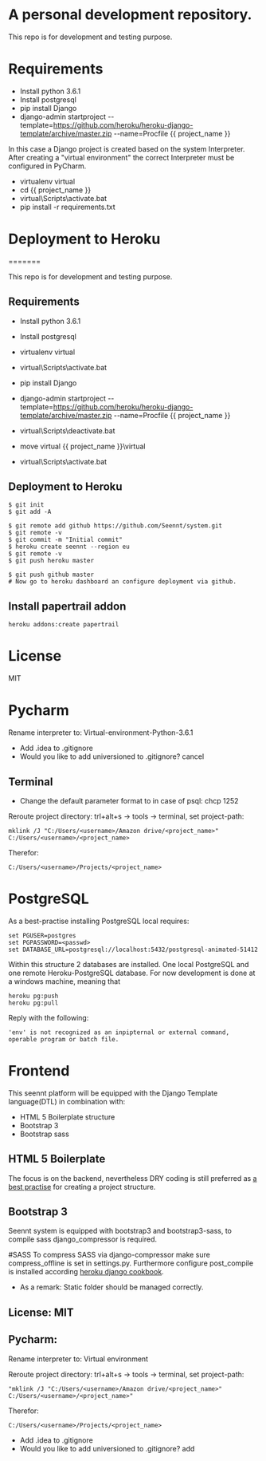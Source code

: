 # A personal development repository.

This repo is for development and testing purpose.

# Requirements
- Install python 3.6.1
- Install postgresql
- pip install Django
- django-admin startproject --template=https://github.com/heroku/heroku-django-template/archive/master.zip --name=Procfile {{ project_name }}

In this case a Django project is created based on the system Interpreter. After creating a "virtual environment" the correct Interpreter
must be configured in PyCharm.
- virtualenv virtual
- cd {{ project_name }}
- virtual\Scripts\activate.bat
- pip install -r requirements.txt

# Deployment to Heroku
=======

This repo is for development and testing purpose.

## Requirements

- Install python 3.6.1
- Install postgresql 
- virtualenv virtual
- virtual\Scripts\activate.bat
- pip install Django

- django-admin startproject --template=https://github.com/heroku/heroku-django-template/archive/master.zip --name=Procfile {{ project_name }}

- virtual\Scripts\deactivate.bat

- move virtual {{ project_name }}\virtual

- virtual\Scripts\activate.bat

## Deployment to Heroku

    $ git init
    $ git add -A
    
    $ git remote add github https://github.com/Seennt/system.git
    $ git remote -v
    $ git commit -m "Initial commit"
    $ heroku create seennt --region eu
    $ git remote -v
    $ git push heroku master
    
    $ git push github master
    # Now go to heroku dashboard an configure deployment via github.
    
## Install papertrail addon

    heroku addons:create papertrail

# License
MIT

# Pycharm
Rename interpreter to: Virtual-environment-Python-3.6.1

- Add .idea to .gitignore
- Would you like to add universioned to .gitignore? cancel

## Terminal
- Change the default parameter format to in case of psql: chcp 1252

Reroute project directory: trl+alt+s -> tools -> terminal, set project-path:

    mklink /J "C:/Users/<username>/Amazon drive/<project_name>" C:/Users/<username>/<project_name>
     
Therefor:

    C:/Users/<username>/Projects/<project_name>

# PostgreSQL
As a best-practise installing PostgreSQL local requires:
    
    set PGUSER=postgres
    set PGPASSWORD=<passwd>
    set DATABASE_URL=postgresql://localhost:5432/postgresql-animated-51412

Within this structure 2 databases are installed. One local PostgreSQL and one remote Heroku-PostgreSQL database. 
For now development is done at a windows machine, meaning that
    
    heroku pg:push 
    heroku pg:pull

Reply with the following:
    
    'env' is not recognized as an inpipternal or external command, operable program or batch file.

# Frontend
This seennt platform will be equipped with the Django Template language(DTL) in combination with:
- HTML 5 Boilerplate structure
- Bootstrap 3 
- Bootstrap sass

## HTML 5 Boilerplate
The focus is on the backend, nevertheless DRY coding is still preferred as 
[a best practise](http://www.marinamele.com/2014/02/django-best-practices-ii-project.html) for creating a 
project structure.

## Bootstrap 3
Seennt system is equipped with bootstrap3 and bootstrap3-sass, to compile sass django_compressor is required.

#SASS
To compress SASS via django-compressor make sure compress_offline is set in settings.py. Furthermore configure
post_compile is installed according [heroku django cookbook](https://github.com/nigma/heroku-django-cookbook).

- As a remark: Static folder should be managed correctly.

## License: MIT

## Pycharm:
Rename interpreter to: Virtual environment <Version no.>

Reroute project directory: trl+alt+s -> tools -> terminal, set project-path:

    "mklink /J "C:/Users/<username>/Amazon drive/<project_name>" C:/Users/<username>/<project_name>"
Therefor:

    C:/Users/<username>/Projects/<project_name>
    
- Add .idea to .gitignore
- Would you like to add universioned to .gitignore? add
